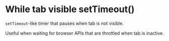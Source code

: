 # While tab visible setTimeout()

`setTimeout`-like timer that pauses when tab is not visible.

Useful when waiting for browser APIs that are throttled when tab is inactive.
